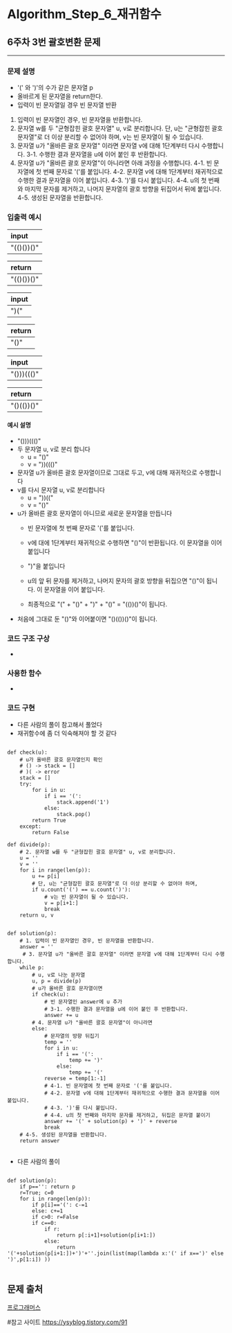 # Algorithm_Step_6_재귀함수

## 6주차 3번 괄호변환 문제 
***
  

### 문제 설명 
- '(' 와 ')'의 수가 같은 문자열 p
- 올바르게 된 문자열을 return한다. 
- 입력이 빈 문자열일 경우 빈 문자열 반환 

1. 입력이 빈 문자열인 경우, 빈 문자열을 반환합니다. 
2. 문자열 w를 두 "균형잡힌 괄호 문자열" u, v로 분리합니다. 단, u는 "균형잡힌 괄호 문자열"로 더 이상 분리할 수 없어야 하며, v는 빈 문자열이 될 수 있습니다. 
3. 문자열 u가 "올바른 괄호 문자열" 이라면 문자열 v에 대해 1단계부터 다시 수행합니다. 
  3-1. 수행한 결과 문자열을 u에 이어 붙인 후 반환합니다. 
4. 문자열 u가 "올바른 괄호 문자열"이 아니라면 아래 과정을 수행합니다. 
  4-1. 빈 문자열에 첫 번째 문자로 '('를 붙입니다. 
  4-2. 문자열 v에 대해 1단계부터 재귀적으로 수행한 결과 문자열을 이어 붙입니다. 
  4-3. ')'를 다시 붙입니다. 
  4-4. u의 첫 번째와 마지막 문자를 제거하고, 나머지 문자열의 괄호 방향을 뒤집어서 뒤에 붙입니다. 
  4-5. 생성된 문자열을 반환합니다.

### 입출력 예시 
 | input     | 
 | :---------| 
 | "(()())()"| 

 | return    | 
 | :---------| 
 | "(()())()"|

 | input     | 
 | :---------| 
 | ")("      | 

 | return    | 
 | :---------| 
 | "()"      |
 
 | input     | 
 | :---------| 
 | "()))((()"| 

 | return    | 
 | :---------| 
 | "()(())()"|
#### 예시 설명  
- "()))((()"
- 두 문자열 u, v로 분리 합니다
    - u = "()"
    - v = "))((()"
- 문자열 u가 올바른 괄호 문자열이므로 그대로 두고, v에 대해 재귀적으로 수행합니다
- v를 다시 문자열 u, v로 분리합니다
    - u = "))(("
    - v = "()"
- u가 올바른 괄호 문자열이 아니므로 새로운 문자열을 만듭니다 
    - 빈 문자열에 첫 번째 문자로 '('를 붙입니다.
    - v에 대에 1단계부터 재귀적으로 수행하면 "()"이 반환됩니다. 이 문자열을 이어 붙입니다
    - ")"을 붙입니다
    - u의 앞 뒤 문자를 제거하고, 나머지 문자의 괄호 방향을 뒤집으면 "()"이 됩니다. 이 문자열을 이어 붙입니다.
    
    - 최종적으로 "(" + "()" + ")" + "()" = "(())()"이 됩니다.
- 처음에 그대로 둔 "()"와 이어붙이면 "()(())()"이 됩니다.
    

### 코드 구조 구상
- 

### 사용한 함수 
- 

### 코드 구현
- 다른 사람의 풀이 참고해서 풀었다
- 재귀함수에 좀 더 익숙해져야 할 것 같다 

<pre>
<code>
def check(u):
    # u가 올바른 괄호 문자열인지 확인 
    # () -> stack = []
    # )( -> error
    stack = []
    try:
        for i in u:
            if i == '(':
                stack.append('1')
            else:
                stack.pop()
        return True
    except:
        return False

def divide(p):
    # 2. 문자열 w를 두 "균형잡힌 괄호 문자열" u, v로 분리합니다.
    u = ''
    v = ''
    for i in range(len(p)):
        u += p[i]
        # 단, u는 "균형잡힌 괄호 문자열"로 더 이상 분리할 수 없어야 하며,
        if u.count('(') == u.count(')'):
            # v는 빈 문자열이 될 수 있습니다. 
            v = p[i+1:]
            break
    return u, v

    
def solution(p):
    # 1. 입력이 빈 문자열인 경우, 빈 문자열을 반환합니다. 
    answer = ''
     # 3. 문자열 u가 "올바른 괄호 문자열" 이라면 문자열 v에 대해 1단계부터 다시 수행합니다.
    while p:
        # u, v로 나눈 문자열 
        u, p = divide(p)
        # u가 올바른 괄호 문자열이면 
        if check(u):
            # 빈 문자열인 answer에 u 추가  
            # 3-1. 수행한 결과 문자열을 u에 이어 붙인 후 반환합니다. 
            answer += u
        # 4. 문자열 u가 "올바른 괄호 문자열"이 아니라면     
        else:
            # 문자열의 방향 뒤집기 
            temp = ''
            for i in u:
                if i == '(':
                    temp += ')'
                else:
                    temp += '('
            reverse = temp[1:-1]       
            # 4-1. 빈 문자열에 첫 번째 문자로 '('를 붙입니다. 
            # 4-2. 문자열 v에 대해 1단계부터 재귀적으로 수행한 결과 문자열을 이어 붙입니다. 
            # 4-3. ')'를 다시 붙입니다. 
            # 4-4. u의 첫 번째와 마지막 문자를 제거하고, 뒤집은 문자열 붙이기   
            answer += '(' + solution(p) + ')' + reverse
            break
    # 4-5. 생성된 문자열을 반환합니다.        
    return answer
</code>
</pre>

- 다른 사람의 풀이 
<pre>
<code>
def solution(p):
    if p=='': return p
    r=True; c=0
    for i in range(len(p)):
        if p[i]=='(': c-=1
        else: c+=1
        if c>0: r=False
        if c==0:
            if r:
                return p[:i+1]+solution(p[i+1:])
            else:
                return '('+solution(p[i+1:])+')'+''.join(list(map(lambda x:'(' if x==')' else ')',p[1:i]) ))
</code>
</pre>
## 문제 출처 
[프로그래머스](https://programmers.co.kr/learn/courses/30/lessons/60058?language=python3)


#참고 사이트 
https://ysyblog.tistory.com/91